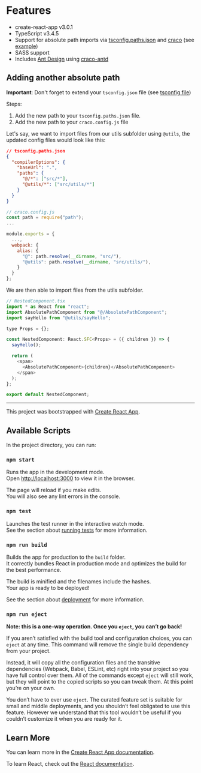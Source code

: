 # Features

- create-react-app v3.0.1
- TypeScript v3.4.5
- Support for absolute path imports via [tsconfig.paths.json](./tsconfig.paths.json) and [craco](https://github.com/sharegate/craco) (see [example](./src/components/NestedComponent/NestedComponent.tsx))
- SASS support
- Includes [Ant Design](https://ant.design/) using [craco-antd](https://github.com/FormAPI/craco-antd)

## Adding another absolute path

**Important**: Don't forget to extend your `tsconfig.json` file (see [tsconfig file](./tsconfig.json#L2))

Steps:
1. Add the new path to your `tsconfig.paths.json` file.
2. Add the new path to your `craco.config.js` file

Let's say, we want to import files from our utils subfolder using `@utils`, the updated config files would look like this:

```json
// tsconfig.paths.json
{
  "compilerOptions": {
    "baseUrl": ".",
    "paths": {
      "@/*": ["src/*"],
      "@utils/*": ["src/utils/*"]
    }
  }
}
```

```javascript
// craco.config.js
const path = require("path");
...

module.exports = {
  ...,
  webpack: {
    alias: {
      "@": path.resolve(__dirname, "src/"),
      "@utils": path.resolve(__dirname, "src/utils/"),
    }
  }
};
```

We are then able to import files from the utils subfolder.

```javascript
// NestedComponent.tsx
import * as React from "react";
import AbsolutePathComponent from "@/AbsolutePathComponent";
import sayHello from "@utils/sayHello";

type Props = {};

const NestedComponent: React.SFC<Props> = ({ children }) => {
  sayHello();

  return (
    <span>
      <AbsolutePathComponent>{children}</AbsolutePathComponent>
    </span>
  );
};

export default NestedComponent;
```

---

This project was bootstrapped with [Create React App](https://github.com/facebook/create-react-app).

## Available Scripts

In the project directory, you can run:

### `npm start`

Runs the app in the development mode.<br>
Open [http://localhost:3000](http://localhost:3000) to view it in the browser.

The page will reload if you make edits.<br>
You will also see any lint errors in the console.

### `npm test`

Launches the test runner in the interactive watch mode.<br>
See the section about [running tests](https://facebook.github.io/create-react-app/docs/running-tests) for more information.

### `npm run build`

Builds the app for production to the `build` folder.<br>
It correctly bundles React in production mode and optimizes the build for the best performance.

The build is minified and the filenames include the hashes.<br>
Your app is ready to be deployed!

See the section about [deployment](https://facebook.github.io/create-react-app/docs/deployment) for more information.

### `npm run eject`

**Note: this is a one-way operation. Once you `eject`, you can’t go back!**

If you aren’t satisfied with the build tool and configuration choices, you can `eject` at any time. This command will remove the single build dependency from your project.

Instead, it will copy all the configuration files and the transitive dependencies (Webpack, Babel, ESLint, etc) right into your project so you have full control over them. All of the commands except `eject` will still work, but they will point to the copied scripts so you can tweak them. At this point you’re on your own.

You don’t have to ever use `eject`. The curated feature set is suitable for small and middle deployments, and you shouldn’t feel obligated to use this feature. However we understand that this tool wouldn’t be useful if you couldn’t customize it when you are ready for it.

## Learn More

You can learn more in the [Create React App documentation](https://facebook.github.io/create-react-app/docs/getting-started).

To learn React, check out the [React documentation](https://reactjs.org/).
